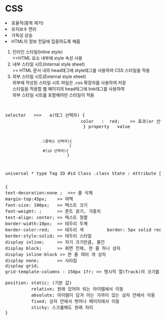 <h1>CSS</h1>
<li>효율적(중복 제거)</li>
<li>유지보수 편리</li>
<li>가독성 상승</li>
<li>HTML이 정보 전달에 집중하도록 해줌</li>
<ol>
  <li>인라인 스타일(Inline style)</li>
  <div>>>HTML 요소 내부에 style 속성 사용</div>
  <li>내부 스타일 시트(Internal style sheet)</li>
  <div>>> HTML 문서 내의 head태그에 style태그를 사용하여 CSS 스타일을 적용</div>
  <li>외부 스타일 시트(External style sheet)</li>
  <div>외부에 작성된 스타일 시트 파일은 .css 확장자를 사용하여 저장</div>
  <div>스타일을 적용할 웹 페이지의 head태그에 link태그를 사용하여</div>
  <div>외부 스타일 시트를 포함해야만 스타일이 적용</div>
</ol>
<br>
<pre>
selector   >>>   a(태그 선택자) {
                             color   :  red;    >> 효과(or 선언(declaration))
                              } property   value

                    .(클래스 선택자){
                                 }
                     #(id 선택자){
                                }
universal *
type Tag
ID #id
Class .class
State :
Attribute []
</pre>
<pre>
{
text-decoration:none ;  >>> 줄 삭제
margin-top:45px;    >> 여백
font-size: 100px;   >> 텍스트 크기
font-weight: ;      >> 폰트 굵기, 가중치
text-align: center; >> 텍스트 정렬
border-width:10px;  >> 테두리 두께
border-color:red;   >> 테두리 색         border: 5px solid red; (이런 식으로 작성해도 됨, 순서 상관 없음)
border-style:solid; >> 테두리 스타일
display inline;     >> 자기 크기만큼, 물건
display block;      >> 화면 전체, 한 줄 하나 상자
display inline-block >> 한 줄 여러 개 상자
display none;       >> 사라짐
display grid;     
grid-template-columns : 150px 1fr; >> 명시적 열(Track)의 크기를 정의 / fr(fraction, 공간 비율) 단위

position: static; (기본 값)
          relative; 원래 있어야 되는 아이템에서 이동
          absolute; 아이템이 담겨 이는 가까이 있는 상자 안에서 이동
          fixed; 상자 안에서 벗어나 페이지에서 이동
          sticky; 스크롤해도 원래 자리 
}
</pre>
